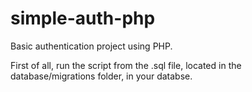 # simple-auth-php
Basic authentication project using PHP.

First of all, run the script from the .sql file, located in the database/migrations folder, in your databse.
